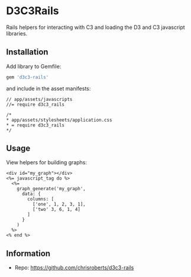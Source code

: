 # D3C3Rails

Rails helpers for interacting with C3 and loading
the D3 and C3 javascript libraries.

## Installation

Add library to Gemfile:

```ruby
gem 'd3c3-rails'
```

and include in the asset manifests:

```
// app/assets/javascripts
//= require d3c3_rails
```

```
/*
* app/assets/stylesheets/application.css
* = require d3c3_rails
*/
```

## Usage

View helpers for building graphs:

```erb
<div id="my_graph"></div>
<%= javascript_tag do %>
  <%=
    graph_generate('my_graph',
      data: {
        columns: [
          ['one', 1, 2, 3, 1],
          ['two' 3, 6, 1, 4]
        ]
      }
    )
  %>
<% end %>
```

## Information

* Repo: https://github.com/chrisroberts/d3c3-rails